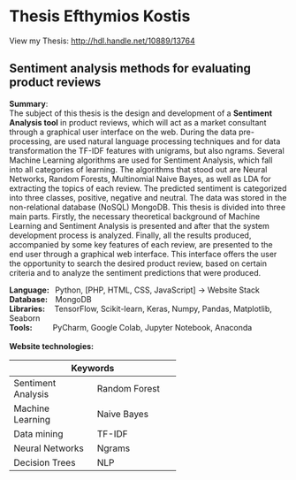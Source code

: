 # Thesis Efthymios Kostis
View my Thesis: http://hdl.handle.net/10889/13764 <br />
## Sentiment analysis methods for evaluating product reviews
**Summary**: <br />
The subject of this thesis is the design and development of a **Sentiment Analysis tool** in product reviews, which will act as a market consultant through a graphical user interface on the web. During the data pre-processing, are used natural language processing techniques and for data transformation the TF-IDF features with unigrams, but also ngrams. Several Machine Learning algorithms are used for Sentiment Analysis, which fall into all categories of learning. The algorithms that stood out are Neural Networks, Random Forests, Multinomial Naive Bayes, as well as LDA for extracting the topics of each review. The predicted sentiment is categorized into three classes, positive, negative and neutral. The data was stored in the non-relational database (NoSQL) MongoDB. This thesis is divided into three main parts. Firstly, the necessary theoretical background of Machine Learning and Sentiment Analysis is presented and after that the system development process is analyzed. Finally, all the results produced, accompanied by some key features of each review, are presented to the end user through a graphical web interface. This interface offers the user the opportunity to search the desired product review, based on certain criteria and to analyze the sentiment predictions that were produced.

**Language:&nbsp;&nbsp;** Python, [PHP, HTML, CSS, JavaScript] → Website Stack<br />
**Database:&nbsp;&nbsp;&nbsp;** MongoDB<br />
**Libraries:&nbsp;&nbsp;&nbsp;&nbsp;** TensorFlow, Scikit-learn, Keras, Numpy, Pandas, Matplotlib, Seaborn<br />
**Tools:&nbsp;&nbsp;&nbsp;&nbsp;&nbsp;&nbsp;&nbsp;&nbsp;&nbsp;&nbsp;** PyCharm, Google Colab, Jupyter Notebook, Anaconda<br /><br />
**Website technologies:&nbsp;&nbsp;** <br />


<table style="undefined;table-layout: fixed; width: 302px">
<colgroup>
<col style="width: 151px">
<col style="width: 151px">
</colgroup>
<thead>
  <tr>
    <th colspan="2">Keywords</th>
  </tr>
</thead>
<tbody>
  <tr>
    <td>Sentiment Analysis</td>
    <td>Random Forest</td>
  </tr>
  <tr>
    <td>Machine Learning</td>
    <td>Naive Bayes</td>
  </tr>
  <tr>
    <td>Data mining</td>
    <td>TF-IDF</td>
  </tr>
  <tr>
    <td>Neural Networks</td>
    <td>Ngrams</td>
  </tr>
  <tr>
    <td>Decision Trees</td>
    <td>NLP</td>
  </tr>
</tbody>
</table>
